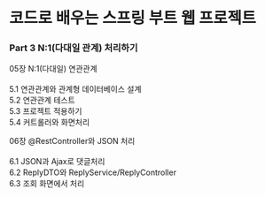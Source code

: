 # 코드로 배우는 스프링 부트 웹 프로젝트

### Part 3 N:1(다대일 관계) 처리하기

05장 N:1(다대일) 연관관계 <br><br>
5.1 연관관계와 관계형 데이터베이스 설계 <br>
5.2 연관관계 테스트 <br>
5.3 프로젝트 적용하기 <br>
5.4 커트롤러와 화면처리 <br>

06장 @RestController와 JSON 처리 <br><br>
6.1 JSON과 Ajax로 댓글처리 <br>
6.2 ReplyDTO와 ReplyService/ReplyController <br>
6.3 조회 화면에서 처리 <br><br>
